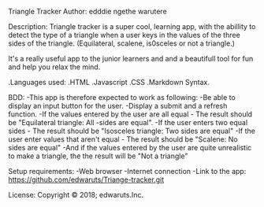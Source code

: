 Triangle Tracker
Author:
edddie ngethe warutere

Description:
Triangle tracker is a super cool, learning app, with the abillity to detect the type of a triangle when a user keys in the values of the three sides of the triangle. (Equilateral, scalene, is0sceles or not a triangle.)

It's a really useful app to the junior learners and and a beautifull tool for fun and help you relax the mind.

.Languages used:
.HTML
.Javascript
.CSS
.Markdown Syntax.


BDD:
-This app is therefore expected to work as following:
-Be able to display an input button for the user.
-Display a submit and a refresh function.
-If the values entered by the user are all equal - The result should be "Equilateral triangle: All -sides are equal".
-If the user enters two equal sides - The result should be "Isosceles triangle: Two sides are equal"
-If the user enter values that aren't equal - The result should be "Scalene: No sides are equal"
-And if the values entered by the user are quite unrealistic to make a triangle, the the result will be "Not a triangle"


Setup requirements:
-Web browser
-Internet connection
-Link to the app:
https://github.com/edwaruts/Triange-tracker.git

License:
Copyright © 2018; edwaruts.Inc.
